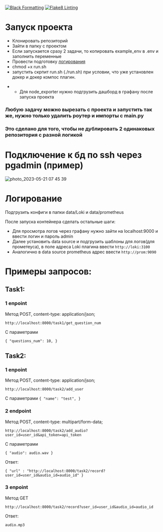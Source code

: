 [![Black Formatting](https://github.com/MonkeyQY/Bewise/actions/workflows/main.yml/badge.svg)](https://github.com/MonkeyQY/Bewise/actions/workflows/main.yml)
[![Flake8 Linting](https://github.com/MonkeyQY/Bewise/actions/workflows/flake8.yml/badge.svg)](https://github.com/MonkeyQY/Bewise/actions/workflows/flake8.yml)
# Запуск проекта
- Клонировать репозиторий 
- Зайти в папку с проектом
- Если запускается сразу 2 задачи, то копировать example_env в .env и заполнить переменные
- Провести подготовку [логирования](#логирование)
- chmod +x run.sh
- запустить скрпит run.sh (./run.sh) при условии, что уже установлен докер и докер компос плагин.

* - Для node_exporter нужно подгрузить дашборд в графану после запуска проекта
### Любую задачу можно вырезать с проекта и запустить так же, нужно только удалить роутер и импорты с main.py
### Это сделано для того, чтобы не дублировать 2 одинаковых репозитория с разной логикой


# Подключение к бд по ssh через pgadmin (пример)

![photo_2023-05-21 07 45 39](https://github.com/MonkeyQY/Bewise/assets/105307623/4e1582f3-cb98-4342-98e0-e27da15b2e04)



# Логирование

Подгрузить конфиги в папки data/Loki и data/prometheus

После запуска контейнера сделать остальные шаги:

- Для просмотра логов через графану нужно зайти на localhost:9000 и ввести логин и пароль admin
- Далее установить data source и подгрузить шаблоны для логов(для прометеуса), в поле адреса Loki плагина ввести `http://loki:3100`
- Аналогично в data source prometheus адрес ввести `http://prom:9090`

# Примеры запросов:

## Task1:
### 1 enpoint
Метод POST, content-type: application/json;

`http://localhost:8000/task1/get_question_num`

С параметрами 

`{
  "questions_num": 10,
}
`

## Task2:
### 1 enpoint
Метод POST, content-type: application/json;

`http://localhost:8000/task2/add_user`

 С параметрами
`{
  "name": "test",
}`
### 2 endpoint
Метод POST, content-type: multipart/form-data;

`http://localhost:8000/task2/add_audio?user_id=user_id&api_token=api_token`

С параметрами 

`{
    "audio": audio.wav
}`

Ответ:

`{
    "url" : "http://localhost:8000/task2/record?user_id=user_id&audio_id=audio_id"
}`

### 3 enpoint
Метод GET

`http://localhost:8000/task2/record?user_id=user_id&audio_id=audio_id`

Ответ:

`audio.mp3`
